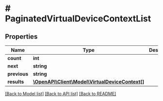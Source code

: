 # # PaginatedVirtualDeviceContextList

## Properties

Name | Type | Description | Notes
------------ | ------------- | ------------- | -------------
**count** | **int** |  |
**next** | **string** |  | [optional]
**previous** | **string** |  | [optional]
**results** | [**\OpenAPI\Client\Model\VirtualDeviceContext[]**](VirtualDeviceContext.md) |  |

[[Back to Model list]](../../README.md#models) [[Back to API list]](../../README.md#endpoints) [[Back to README]](../../README.md)
